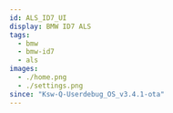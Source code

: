```yaml
---
id: ALS_ID7_UI
display: BMW ID7 ALS
tags:
  - bmw
  - bmw-id7
  - als
images:
  - ./home.png
  - ./settings.png
since: "Ksw-Q-Userdebug_OS_v3.4.1-ota"
---
```

